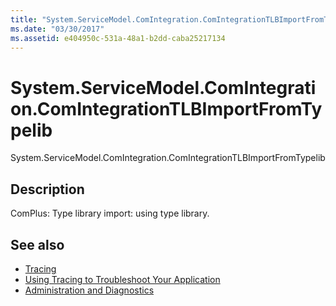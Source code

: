 ```yaml
---
title: "System.ServiceModel.ComIntegration.ComIntegrationTLBImportFromTypelib"
ms.date: "03/30/2017"
ms.assetid: e404950c-531a-48a1-b2dd-caba25217134
---
```

# System.ServiceModel.ComIntegration.ComIntegrationTLBImportFromTypelib
System.ServiceModel.ComIntegration.ComIntegrationTLBImportFromTypelib  
  
## Description  
 ComPlus: Type library import: using type library.  
  
## See also

- [Tracing](index.md)
- [Using Tracing to Troubleshoot Your Application](using-tracing-to-troubleshoot-your-application.md)
- [Administration and Diagnostics](../index.md)
